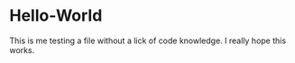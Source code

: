 # Hello-World
This is me testing a file without a lick of code knowledge.
I really hope this works.
